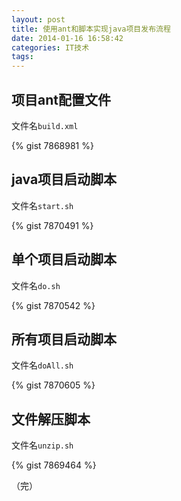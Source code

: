 ```yaml
---
layout: post
title: 使用ant和脚本实现java项目发布流程
date: 2014-01-16 16:58:42
categories: IT技术
tags:
---
```

## 项目ant配置文件
文件名`build.xml`
<!-- more -->
{% gist 7868981 %}

## java项目启动脚本
文件名`start.sh`

{% gist 7870491 %}

## 单个项目启动脚本
文件名`do.sh`

{% gist 7870542 %}

## 所有项目启动脚本
文件名`doAll.sh`

{% gist 7870605 %}

## 文件解压脚本
文件名`unzip.sh`

{% gist 7869464 %}

（完）
